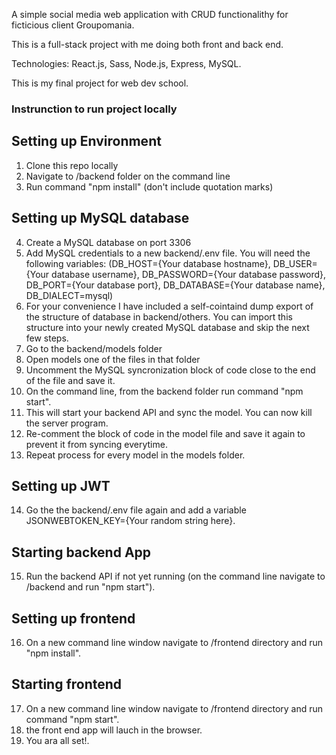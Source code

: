 A simple social media web application with CRUD functionalithy for ficticious client Groupomania.

This is a full-stack project with me doing both front and back end.

Technologies: React.js, Sass, Node.js, Express, MySQL.

This is my final project for web dev school.

### Instrunction to run project locally
## Setting up Environment
1. Clone this repo locally
2. Navigate to /backend folder on the command line
3. Run command "npm install" (don't include quotation marks)
## Setting up MySQL database
4. Create a MySQL database on port 3306
5. Add MySQL credentials to a new backend/.env file. You will need the following variables: (DB_HOST={Your database hostname}, DB_USER={Your database username}, DB_PASSWORD={Your database password}, DB_PORT={Your database port}, DB_DATABASE={Your database name}, DB_DIALECT=mysql)
6. For your convenience I have included a self-cointaind dump export of the structure of database in backend/others. You can import this structure into your newly created MySQL database and skip the next few steps.
7. Go to the backend/models folder
8. Open models one of the files in that folder
9. Uncomment the MySQL syncronization block of code close to the end of the file and save it.
10. On the command line, from the backend folder run command "npm start".
11. This will start your backend API and sync the model. You can now kill the server program.
12. Re-comment the block of code in the model file and save it again to prevent it from syncing everytime.
13. Repeat process for every model in the models folder.
## Setting up JWT
14. Go the the backend/.env file again and add a variable JSONWEBTOKEN_KEY={Your random string here}.
## Starting backend App
15. Run the backend API if not yet running (on the command line navigate to /backend and run "npm start").
## Setting up frontend
16. On a new command line window navigate to /frontend directory and run "npm install".
## Starting frontend
17. On a new command line window navigate to /frontend directory and run command "npm start".
18. the front end app will lauch in the browser. 
19. You ara all set!. 
